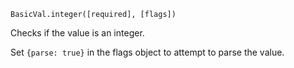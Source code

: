 ```BasicVal.integer([required], [flags])```

Checks if the value is an integer.

Set ```{parse: true}``` in the flags object to attempt to parse the value.